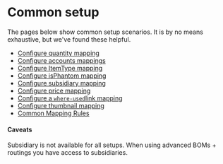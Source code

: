 # Common setup

The pages below show common setup scenarios. It is by no means exhaustive, but we've found these helpful.

* [Configure quantity mapping](configure-quantity-mapping.md)
* [Configure accounts mappings](configure-accounts-mappings.md)
* [Configure ItemType mapping](item-type-mapping.md)
* [Configure isPhantom mapping](configure-isphantom-mapping.md)
* [Configure subsidiary mapping](configure-subsidiary-mapping.md)
* [Configure price mapping](configure-price-mapping.md)
* [Configure a `where-used`link mapping](configure-where-used-link-mapping.md)
* [Configure thumbnail mapping](configure-thumbnail-mapping.md)
* [Common Mapping Rules](common-mapping-rules.md)

#### Caveats

Subsidiary is not available for all setups. When using advanced BOMs + routings you have access to subsidiaries.
